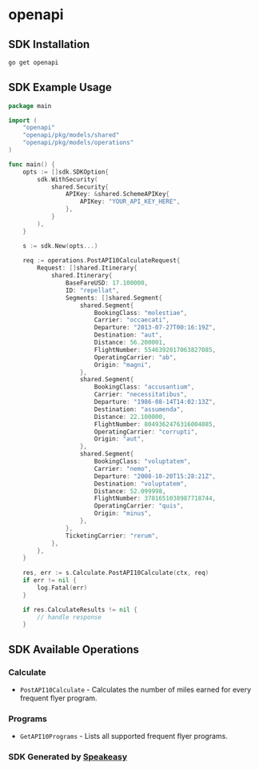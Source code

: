 # openapi

<!-- Start SDK Installation -->
## SDK Installation

```bash
go get openapi
```
<!-- End SDK Installation -->

## SDK Example Usage
<!-- Start SDK Example Usage -->
```go
package main

import (
    "openapi"
    "openapi/pkg/models/shared"
    "openapi/pkg/models/operations"
)

func main() {
    opts := []sdk.SDKOption{
        sdk.WithSecurity(
            shared.Security{
                APIKey: &shared.SchemeAPIKey{
                    APIKey: "YOUR_API_KEY_HERE",
                },
            }
        ),
    }

    s := sdk.New(opts...)
    
    req := operations.PostAPI10CalculateRequest{
        Request: []shared.Itinerary{
            shared.Itinerary{
                BaseFareUSD: 17.100000,
                ID: "repellat",
                Segments: []shared.Segment{
                    shared.Segment{
                        BookingClass: "molestiae",
                        Carrier: "occaecati",
                        Departure: "2013-07-27T00:16:19Z",
                        Destination: "aut",
                        Distance: 56.200001,
                        FlightNumber: 5546392017063827085,
                        OperatingCarrier: "ab",
                        Origin: "magni",
                    },
                    shared.Segment{
                        BookingClass: "accusantium",
                        Carrier: "necessitatibus",
                        Departure: "1986-08-14T14:02:13Z",
                        Destination: "assumenda",
                        Distance: 22.100000,
                        FlightNumber: 8049362476316004085,
                        OperatingCarrier: "corrupti",
                        Origin: "aut",
                    },
                    shared.Segment{
                        BookingClass: "voluptatem",
                        Carrier: "nemo",
                        Departure: "2008-10-20T15:28:21Z",
                        Destination: "voluptatem",
                        Distance: 52.099998,
                        FlightNumber: 3781651038987718744,
                        OperatingCarrier: "quis",
                        Origin: "minus",
                    },
                },
                TicketingCarrier: "rerum",
            },
        },
    }
    
    res, err := s.Calculate.PostAPI10Calculate(ctx, req)
    if err != nil {
        log.Fatal(err)
    }

    if res.CalculateResults != nil {
        // handle response
    }
```
<!-- End SDK Example Usage -->

<!-- Start SDK Available Operations -->
## SDK Available Operations

### Calculate

* `PostAPI10Calculate` - Calculates the number of miles earned for every frequent flyer program.

### Programs

* `GetAPI10Programs` - Lists all supported frequent flyer programs.

<!-- End SDK Available Operations -->

### SDK Generated by [Speakeasy](https://docs.speakeasyapi.dev/docs/using-speakeasy/client-sdks)
